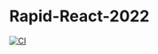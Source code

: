 # Rapid-React-2022

[![CI](https://github.com/frc-emotion/Public-Rapid-React-2022/actions/workflows/main.yml/badge.svg)](https://github.com/frc-emotion/Public-Rapid-React-2022/actions/workflows/main.yml)